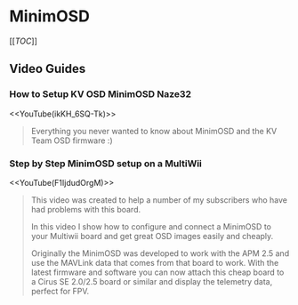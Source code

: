 # MinimOSD

[[_TOC_]]

## Video Guides

### How to Setup KV OSD MinimOSD Naze32

<<YouTube(ikKH_6SQ-Tk)>>

> Everything you never wanted to know about MinimOSD and the KV Team OSD firmware :)

### Step by Step MinimOSD setup on a MultiWii

<<YouTube(F1IjdudOrgM)>>

> This video was created to help a number of my subscribers who have had problems with this board.
>
> In this video I show how to configure and connect a MinimOSD to your Multiwii board and get great OSD images easily and cheaply.
>
> Originally the MinimOSD was developed to work with the APM 2.5 and use the MAVLink data that comes from that board to work. With the latest firmware and software you can now attach this cheap board to a Cirus SE 2.0/2.5 board or similar and display the telemetry data, perfect for FPV.